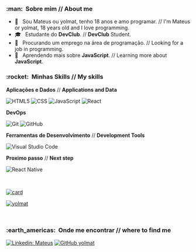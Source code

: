 <h3>:man: &nbsp;Sobre mim // About me</h3>

- 🤔 &nbsp; Sou Mateus ou yolmat, tenho 18 anos e amo programar. // I'm Mateus or yolmat, 18 years old and I love programming.
- 🎓 &nbsp; Estudante do **DevClub**. // **DevClub** Student.
- 💼 &nbsp; Procurando um emprego na área de programação. // Looking for a job in programming.
- 🌱 &nbsp; Aprendendo mais sobre **JavaScript**. // Learning more about **JavaScript**.

<h3> :rocket: &nbsp;Minhas Skills // My skills</h3>

**Aplicações e Dados** // **Applications and Data**

  ![HTML5](https://img.shields.io/badge/-HTML5-333333?style=flat&logo=HTML5)
  ![CSS](https://img.shields.io/badge/-CSS-333333?style=flat&logo=CSS3&logoColor=1572B6)
  ![JavaScript](https://img.shields.io/badge/-JavaScript-333333?style=flat&logo=javascript)
  ![React](https://img.shields.io/badge/-React-333333?style=flat&logo=react)

**DevOps**

  ![Git](https://img.shields.io/badge/-Git-333333?style=flat&logo=git)
  ![GitHub](https://img.shields.io/badge/-GitHub-333333?style=flat&logo=github)

**Ferramentas de Desenvolvimento** // **Development Tools**

  ![Visual Studio Code](https://img.shields.io/badge/-Visual%20Studio%20Code-333333?style=flat&logo=visual-studio-code&logoColor=007ACC)

**Proximo passo** // **Next step**

  ![React Native](https://img.shields.io/badge/-React%20Native-333333?style=flat&logo=react)
  
<br/>

[![card](https://github-readme-stats.vercel.app/api?username=yolmat&theme=dark&show_icons=true)](https://github.com/anuraghazra/github-readme-stats)

[![yolmat](https://github-readme-stats.vercel.app/api/top-langs/?username=yolmat&hide=html&layout=compact=true&theme=dark)](https://github.com/anuraghazra/github-readme-stats)

<br/>

<h3>:earth_americas: &nbsp;Onde me encontrar // where to find me </h3> 

[![Linkedin: Mateus](https://img.shields.io/badge/-Linkedin-blue?style=flat-square&logo=Linkedin&logoColor=white&link=https://www.linkedin.com/in/mateus-saraiva/)](https://www.linkedin.com/in/mateus-saraiva/)
[![GitHub yolmat]( https://img.shields.io/github/followers/yolmat?label=follow&style=social)](https://github.com/yolmat)
